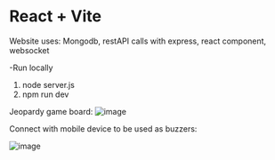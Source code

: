 # React + Vite

Website uses: Mongodb, restAPI calls with express, react component, websocket

-Run locally
1. node server.js
2. npm run dev

Jeopardy game board:
![image](https://github.com/user-attachments/assets/98b0986a-5d28-4bee-a26c-eaa59d1039b0)

Connect with mobile device to be used as buzzers:

![image](https://github.com/user-attachments/assets/c9b0d11c-7fbf-43e6-987a-e255dbd64e12)
